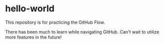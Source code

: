 # hello-world
This repository is for practicing the GitHub Flow.

There has been much to learn while navigating GitHub. Can't wait to utilize more features in the future!

